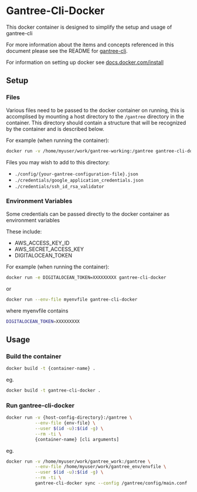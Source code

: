 # Gantree-Cli-Docker #

This docker container is designed to simplify the setup and usage of gantree-cli

For more information about the items and concepts referenced in this document
please see the README for [gantree-cli](https://bitbucket.org/flexdapps/gantree-gropius).

For information on setting up docker see [docs.docker.com/install](https://docs.docker.com/install)

## Setup ##

### Files ###

Various files need to be passed to the docker container on running, this is accomplised by mounting a host directory to the `/gantree` directory in the container. This directory should contain a structure that will be recognized by the container and is described below.

For example (when running the container):

``` bash
docker run -v /home/myuser/work/gantree-working:/gantree gantree-cli-docker
```

Files you may wish to add to this directory:

- `./config/{your-gantree-configuration-file}.json`
- `./credentials/google_application_credentials.json`
- `./credentials/ssh_id_rsa_validator`

### Environment Variables ###

Some credentials can be passed directly to the docker container as environment variables

These include:

- AWS_ACCESS_KEY_ID
- AWS_SECRET_ACCESS_KEY
- DIGITALOCEAN_TOKEN

For example (when running the container):

``` bash
docker run -e DIGITALOCEAN_TOKEN=XXXXXXXXX gantree-cli-docker
```

or

``` bash
docker run --env-file myenvfile gantree-cli-docker
```

where myenvfile contains

``` bash
DIGITALOCEAN_TOKEN=XXXXXXXXX
```

## Usage ##

### Build the container ###

``` bash
docker build -t {container-name} .
```

eg.

``` bash
docker build -t gantree-cli-docker .
```

### Run gantree-cli-docker ###

``` bash
docker run -v {host-config-directory}:/gantree \
           --env-file {env-file} \
           --user $(id -u):$(id -g) \
           --rm -ti \
           {container-name} [cli arguments]
```

eg.

``` bash
docker run -v /home/myuser/work/gantree_work:/gantree \
           --env-file /home/myuser/work/gantree_env/envfile \
           --user $(id -u):$(id -g) \
           --rm -ti \
           gantree-cli-docker sync --config /gantree/config/main.conf
```
